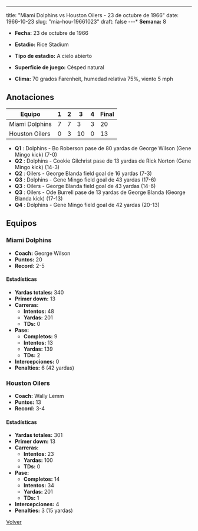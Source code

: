 ---
title: "Miami Dolphins vs Houston Oilers - 23 de octubre de 1966"
date: 1966-10-23
slug: "mia-hou-19661023"
draft: false
---* **Semana:** 8
* **Fecha:** 23 de octubre de 1966

* **Estadio:** Rice Stadium
* **Tipo de estadio:** A cielo abierto
* **Superficie de juego:** Césped natural
* **Clima:** 70 grados Farenheit, humedad relativa 75%, viento 5 mph




## Anotaciones
| Equipo | 1 | 2 | 3 | 4 | Final |
|--------|---|---|---|---|-------|
| Miami Dolphins  | 7 | 7 | 3 | 3  | 20 |
| Houston Oilers  | 0 | 3 | 10 | 0  | 13 |
* **Q1** : Dolphins - Bo Roberson pase de 80 yardas de George Wilson (Gene Mingo kick) (7-0)
* **Q2** : Dolphins - Cookie Gilchrist pase de 13 yardas de Rick Norton (Gene Mingo kick) (14-3)
* **Q2** : Oilers - George Blanda field goal de 16 yardas (7-3)
* **Q3** : Dolphins - Gene Mingo field goal de 43 yardas (17-6)
* **Q3** : Oilers - George Blanda field goal de 43 yardas (14-6)
* **Q3** : Oilers - Ode Burrell pase de 13 yardas de George Blanda (George Blanda kick) (17-13)
* **Q4** : Dolphins - Gene Mingo field goal de 42 yardas (20-13)


## Equipos


### Miami Dolphins
* **Coach:** George Wilson
* **Puntos:** 20
* **Record:** 2-5
#### Estadísticas
* **Yardas totales:** 340
* **Primer down:** 13
* **Carreras:**
  * **Intentos:** 48
  * **Yardas:** 201
  * **TDs:** 0
* **Pase:**
  * **Completos:** 9
  * **Intentos:** 13
  * **Yardas:** 139
  * **TDs:** 2
* **Intercepciones:** 0
* **Penalties:** 6 (42 yardas)

### Houston Oilers
* **Coach:** Wally Lemm
* **Puntos:** 13
* **Record:** 3-4
#### Estadísticas
* **Yardas totales:** 301
* **Primer down:** 13
* **Carreras:**
  * **Intentos:** 23
  * **Yardas:** 100
  * **TDs:** 0
* **Pase:**
  * **Completos:** 14
  * **Intentos:** 34
  * **Yardas:** 201
  * **TDs:** 1
* **Intercepciones:** 4
* **Penalties:** 3 (15 yardas)


[Volver](/historia/1966)
